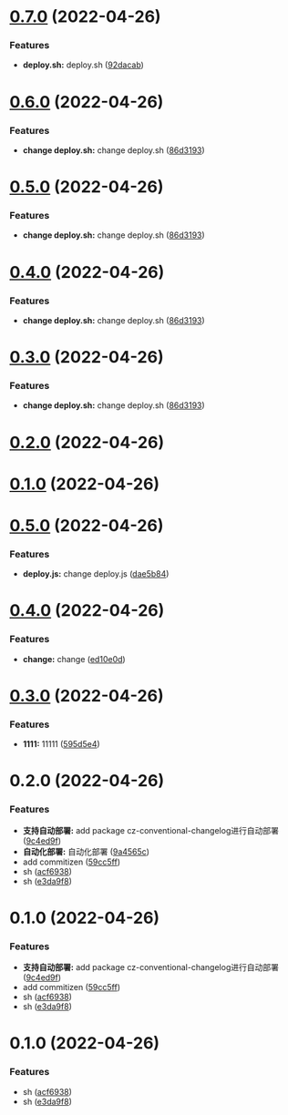 # [0.7.0](https://github.com/Joyee/vue_app/compare/v0.6.0...v0.7.0) (2022-04-26)


### Features

* **deploy.sh:** deploy.sh ([92dacab](https://github.com/Joyee/vue_app/commit/92dacaba1d7ab41b516e12094ce1c451647ad4b7))



# [0.6.0](https://github.com/Joyee/vue_app/compare/v0.1.0...v0.6.0) (2022-04-26)


### Features

* **change deploy.sh:** change deploy.sh ([86d3193](https://github.com/Joyee/vue_app/commit/86d3193acb87dfee5d47f274c6573216510ebf42))



# [0.5.0](https://github.com/Joyee/vue_app/compare/v0.1.0...v0.5.0) (2022-04-26)


### Features

* **change deploy.sh:** change deploy.sh ([86d3193](https://github.com/Joyee/vue_app/commit/86d3193acb87dfee5d47f274c6573216510ebf42))



# [0.4.0](https://github.com/Joyee/vue_app/compare/v0.1.0...v0.4.0) (2022-04-26)


### Features

* **change deploy.sh:** change deploy.sh ([86d3193](https://github.com/Joyee/vue_app/commit/86d3193acb87dfee5d47f274c6573216510ebf42))



# [0.3.0](https://github.com/Joyee/vue_app/compare/v0.1.0...v0.3.0) (2022-04-26)


### Features

* **change deploy.sh:** change deploy.sh ([86d3193](https://github.com/Joyee/vue_app/commit/86d3193acb87dfee5d47f274c6573216510ebf42))



# [0.2.0](https://github.com/Joyee/vue_app/compare/v0.1.0...v0.2.0) (2022-04-26)



# [0.1.0](https://github.com/Joyee/vue_app/compare/v0.5.0...v0.1.0) (2022-04-26)



# [0.5.0](https://github.com/Joyee/vue_app/compare/v0.4.0...v0.5.0) (2022-04-26)


### Features

* **deploy.js:** change deploy.js ([dae5b84](https://github.com/Joyee/vue_app/commit/dae5b847b8f07b2b43f2463362bd36f5c825299f))



# [0.4.0](https://github.com/Joyee/vue_app/compare/v0.3.0...v0.4.0) (2022-04-26)


### Features

* **change:** change ([ed10e0d](https://github.com/Joyee/vue_app/commit/ed10e0d774420e74ca1da670bdf3fbb5ae69f371))



# [0.3.0](https://github.com/Joyee/vue_app/compare/v0.2.0...v0.3.0) (2022-04-26)


### Features

* **1111:** 11111 ([595d5e4](https://github.com/Joyee/vue_app/commit/595d5e4fcabbe6ab3384f8978389280ebc19216a))



# 0.2.0 (2022-04-26)


### Features

* **支持自动部署:** add package cz-conventional-changelog进行自动部署 ([9c4ed9f](https://github.com/Joyee/vue_app/commit/9c4ed9f14a3d71137afe5ca90c67b9535b476746))
* **自动化部署:** 自动化部署 ([9a4565c](https://github.com/Joyee/vue_app/commit/9a4565ca4070aa1627ecce672acac14fa43965bb))
* add commitizen ([59cc5ff](https://github.com/Joyee/vue_app/commit/59cc5ff63670e3ef22d2383ceae621a7f0ab4120))
* sh ([acf6938](https://github.com/Joyee/vue_app/commit/acf693856a268ea0321d71965ffd6a0cdc489cf7))
* sh ([e3da9f8](https://github.com/Joyee/vue_app/commit/e3da9f844e0b8a776bfb9b645161e7a9a9709b50))



# 0.1.0 (2022-04-26)


### Features

* **支持自动部署:** add package cz-conventional-changelog进行自动部署 ([9c4ed9f](https://github.com/Joyee/vue_app/commit/9c4ed9f14a3d71137afe5ca90c67b9535b476746))
* add commitizen ([59cc5ff](https://github.com/Joyee/vue_app/commit/59cc5ff63670e3ef22d2383ceae621a7f0ab4120))
* sh ([acf6938](https://github.com/Joyee/vue_app/commit/acf693856a268ea0321d71965ffd6a0cdc489cf7))
* sh ([e3da9f8](https://github.com/Joyee/vue_app/commit/e3da9f844e0b8a776bfb9b645161e7a9a9709b50))



# 0.1.0 (2022-04-26)


### Features

* sh ([acf6938](https://github.com/Joyee/vue_app/commit/acf693856a268ea0321d71965ffd6a0cdc489cf7))
* sh ([e3da9f8](https://github.com/Joyee/vue_app/commit/e3da9f844e0b8a776bfb9b645161e7a9a9709b50))



